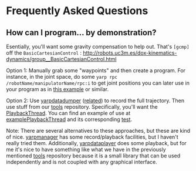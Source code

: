 # Frequently Asked Questions

## How can I program... by demonstration?

Esentially, you'll want some gravity compensation to help out. That's `[gcmp]` off the `BasicCartesianControl` :
http://robots.uc3m.es/dox-kinematics-dynamics/group__BasicCartesianControl.html

Option 1: Manually grab some "waypoints" and then create a program. For instance, in the joint space, do some `yarp rpc /robotName/manipulatorName/rpc:i` to get joint positions you can later use in your program as in [this example](https://github.com/roboticslab-uc3m/yarp-devices/tree/73cbd201df69ee19662cdb26a83d898669834bcb/example/cpp/exampleRemoteControlboard) or similar.

Option 2: Use [yarpdatadumper](http://www.yarp.it/yarpdatadumper.html) ([related](http://www.yarp.it/yarpdatadumperAppGenerator.html)) to record the full trajectory. Then use stuff from our [tools](https://github.com/roboticslab-uc3m/tools) repository. Specifically, you'll want the [PlaybackThread](https://github.com/roboticslab-uc3m/tools/tree/a7be63dc53090a5ca4ed19dc078ab3823aac1be3/libraries/ToolsYarpPlugins/PlaybackThread). You can find an example of use at [examplePlaybackThread](https://github.com/roboticslab-uc3m/tools/tree/a7be63dc53090a5ca4ed19dc078ab3823aac1be3/example/cpp/examplePlaybackThread) and its corresponding [test](https://github.com/roboticslab-uc3m/tools/blob/a7be63dc53090a5ca4ed19dc078ab3823aac1be3/tests/testPlaybackThread/testPlaybackThread.cpp).

Note: There are several alternatives to these approaches, but these are kind of nice. [yarpmanager](http://www.yarp.it/yarpmanager.html) has some record/playback facilities, but I haven't really tried them. Additionally, [yarpdataplayer](http://www.yarp.it/yarpdataplayer.html) does some playback, but for me it's nice to have something like what we have in the previously mentioned [tools](https://github.com/roboticslab-uc3m/tools) repository because it is a small library that can be used independently and is not coupled with any graphical interface.
